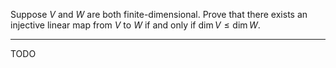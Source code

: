 Suppose $V$ and $W$ are both finite-dimensional. Prove that there exists an injective linear map from $V$ to $W$ if and only if $\dim V \le \dim W$.

---

TODO